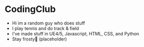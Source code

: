# CodingClub
* Hi im a random guy who does stuff
* I play tennis and do track & field
* I've made stuff in UE4/5, Javascript, HTML, CSS, and Python
* Stay frosty🥶 (placeholder)
